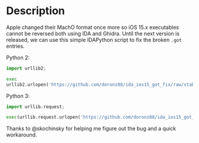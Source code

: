 # Description

Apple changed their MachO format once more so iOS 15.x executables cannot be reversed both using IDA and Ghidra. Until
the next version is released, we can use this simple IDAPython script to fix the broken `.got` entries.

Python 2:

```python
import urllib2;

exec
urllib2.urlopen('https://github.com/doronz88/ida_ios15_got_fix/raw/stable/fix_ios15_got.py').read()
```

Python 3:

```python
import urllib.request;

exec(urllib.request.urlopen('https://github.com/doronz88/ida_ios15_got_fix/raw/stable/fix_ios15_got').read())
```

Thanks to @skochinsky for helping me figure out the bug and a quick workaround.
